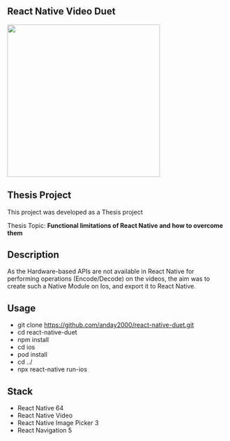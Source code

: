 ## React Native Video Duet

<img src="./public/demo.gif" width="350"/>

## Thesis Project

This project was developed as a Thesis project

Thesis Topic: **Functional limitations of React Native and how to overcome them**

## Description

As the Hardware-based APIs are not available in React Native for performing operations (Encode/Decode) on the videos, the aim was to create such a Native Module on Ios, and export it to React Native.

## Usage

- git clone https://github.com/anday2000/react-native-duet.git
- cd react-native-duet
- npm install
- cd ios
- pod install
- cd ../
- npx react-native run-ios

## Stack

- React Native 64
- React Native Video
- React Native Image Picker 3
- React Navigation 5
